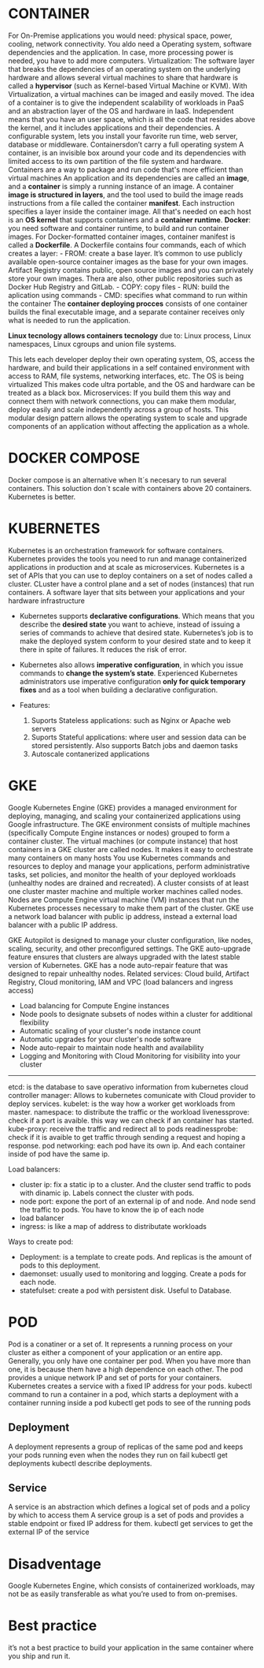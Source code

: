 
# CONTAINER

For On-Premise applications you would need: physical space, power, cooling, network connectivity. You aldo need a Operating system, software dependencies and the application. In case, more processing power is needed, you have to add more computers. 
Virtualization: The software layer that breaks the dependencies of an operating system on the underlying hardware and allows several virtual machines to share that hardware is called a  **hypervisor** (such as Kernel-based Virtual Machine or KVM).
With Virtualization, a virtual machines can be imaged and easily moved.
The idea of a container is to give the independent scalability of workloads in PaaS and an abstraction layer of the OS and hardware in IaaS. Independent means that you have an user space, which is all the code that resides above the kernel, and it includes applications and their dependencies.
A configurable system, lets you install your favorite run time, web server, database or middleware. Containersdon’t carry a full operating system
A container, is an invisible box around your code and its dependencies with limited access to its own partition of the file system and hardware.
Containers are a way to package and run code that's more efficient than virtual machines
An application and its dependencies are called an **image**, and a **container** is simply a running instance of an image.
A container **image is structured in layers**, and the tool used to build the image reads instructions from a file called the container **manifest**. Each instruction specifies a layer inside the container image.
All that's needed on each host is an **OS kernel** that supports containers and a **container runtime**.
**Docker**: you need software and container runtime, to build and run container images. For Docker-formatted container images, container manifest is called a **Dockerfile**.
A Dockerfile contains four commands, each of which creates a layer: 
    - FROM: create a base layer. It’s common to use publicly available open-source container images as the base for your own images. Artifact Registry contains public, open source images and you can privately store your own images. Thera are also, other public repositories such as Docker Hub Registry and GitLab.
    - COPY: copy files
    - RUN: build the aplication using commands
    - CMD: specifies what command to run within the container
The **container deploying procces** consists of one container builds the final executable image, and a separate container receives only what is needed to run the application.

**Linux tecnology allows containers tecnology** due to: Linux process, Linux namespaces, Linux cgroups and union file systems.

This lets each developer deploy their own operating system, OS, access the hardware, and build their applications in a self contained environment with access to RAM, file systems, networking interfaces, etc. The OS is being virtualized This makes code ultra portable, and the OS and hardware can be treated as a black box.
Microservices: If you build them this way and connect them with network connections, you can make them modular, deploy easily and scale independently across a group of hosts. This modular design pattern allows the operating system to scale and upgrade components of an application without affecting the application as a whole.

# DOCKER COMPOSE
Docker compose is an alternative when It´s necesary to run several containers. This soluction don´t scale with containers above 20 containers. Kubernetes is better. 

# KUBERNETES 
Kubernetes is an orchestration framework for software containers. 
Kubernetes provides the tools you need to run and manage containerized applications in production and at scale as microservices.
Kubernetes is a set of APIs that you can use to deploy containers on a set of nodes called a cluster.
CLuster have a control plane and a set of nodes (instances) that run containers.
A software layer that sits between your applications and your hardware infrastructure

- Kubernetes supports **declarative configurations**. Which means that you describe the **desired state** you want to achieve, instead of issuing a series of commands to achieve that desired state. Kubernetes’s job is to make the deployed system conform to your desired state and to keep it there in spite of failures. It reduces the risk of error.
- Kubernetes also allows **imperative configuration**, in which you issue commands to **change the system’s state**. Experienced Kubernetes administrators use imperative configuration **only for quick temporary fixes** and as a tool when building a declarative configuration.

- Features:
    1. Suports Stateless applications: such as Nginx or Apache web servers
    2. Suports Stateful applications: where user and session data can be stored persistently. Also supports Batch jobs and daemon tasks
    3. Autoscale contanerized applications
 
# GKE

Google Kubernetes Engine (GKE) provides a managed environment for deploying, managing, and scaling your containerized applications using Google infrastructure. The GKE environment consists of multiple machines (specifically Compute Engine instances or nodes) grouped to form a container cluster. The virtual machines (or compute instance) that host containers in a GKE cluster are called nodes. It makes it easy to orchestrate many containers on many hosts
You use Kubernetes commands and resources to deploy and manage your applications, perform administrative tasks, set policies, and monitor the health of your deployed workloads (unhealthy nodes are drained and recreated).
A cluster consists of at least one cluster master machine and multiple worker machines called nodes. Nodes are Compute Engine virtual machine (VM) instances that run the Kubernetes processes necessary to make them part of the cluster.
GKE use a network load balancer with public ip address, instead a external load balancer with a public IP address.

GKE Autopilot is designed to manage your cluster configuration, like nodes, scaling, security, and other preconfigured settings.
The GKE auto-upgrade feature ensures that clusters are always upgraded with the latest stable version of Kubernetes.
GKE has a node auto-repair feature that was designed to repair unhealthy nodes.
Related services: Cloud build, Artifact Registry, Cloud monitoring, IAM and VPC (load balancers and ingress access)

- Load balancing for Compute Engine instances
- Node pools to designate subsets of nodes within a cluster for additional flexibility
- Automatic scaling of your cluster's node instance count
- Automatic upgrades for your cluster's node software
- Node auto-repair to maintain node health and availability
- Logging and Monitoring with Cloud Monitoring for visibility into your cluster


-----------------------

etcd: is the database to save operativo information from kubernetes
cloud controller manager: Allows to kubernetes comunicate with Cloud provider to deploy services. 
kubelet: is the way how a worker get workloads from master.
namespace: to distribute the traffic or the workload
livenessprove: check if a port is avaible. this way we can check if an container has started. 
kube-proxy: receive the traffic and redirect all to pods
readinessprobe: check if it is avaible to get traffic through sending a request and hoping a response. 
pod networking: each pod have its own ip. And each container inside of pod have the same ip. 

Load balancers:
- cluster ip: fix a static ip to a cluster. And the cluster send traffic to pods with dinamic ip. Labels connect the cluster with pods.
- node port: expone the port of an external ip of and node. And node send the traffic to pods. You have to know the ip of each node
- load balancer
- ingress: is like a map of address to distributate workloads

Ways to create pod:
- Deployment: is a template to create pods. And replicas is the amount of pods to this deployment. 
- daemonset: usually used to monitoring and logging. Create a pods for each node. 
- statefulset: create a pod with persistent disk. Useful to Database.

# POD 
Pod is a conatiner or a set of. It represents a running process on your cluster as either a component of your application or an entire app. 
Generally, you only have one container per pod. When you have more than one, it is because them have a high dependence on each other. 
The pod provides a unique network IP and set of ports for your containers. Kubernetes creates a service with a fixed IP address for your pods.
kubectl command to run a container in a pod, which starts a deployment with a container running inside a pod
kubectl get pods to see of the running pods

## Deployment 
A deployment represents a group of replicas of the same pod and keeps your pods running even when the nodes they run on fail
kubectl get deployments
kubectl describe deployments.
## Service
A service is an abstraction which defines a logical set of pods and a policy by which to access them
A service group is a set of pods and provides a stable endpoint or fixed IP address for them.
kubectl get services to get the external IP of the service 

# Disadventage
Google Kubernetes Engine, which consists of containerized workloads, may not be as easily transferable as what you’re used to from on-premises.

# Best practice
it’s not a best practice to build your application in the same container where you ship and run it.